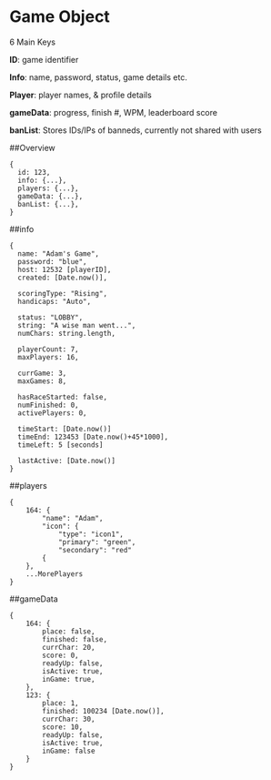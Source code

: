 # Game Object

6 Main Keys

**ID**: game identifier

**Info**: name, password, status, game details etc.

**Player**: player names, & profile details

**gameData**: progress, finish #, WPM, leaderboard score

**banList**: Stores IDs/IPs of banneds, currently not shared with users

##Overview
```
{
  id: 123,
  info: {...},
  players: {...},
  gameData: {...},
  banList: {...},
}
```

##info
```
{
  name: "Adam's Game",
  password: "blue",
  host: 12532 [playerID],
  created: [Date.now()],
  
  scoringType: "Rising",
  handicaps: "Auto",
  
  status: "LOBBY",
  string: "A wise man went...",
  numChars: string.length,
  
  playerCount: 7,
  maxPlayers: 16,
  
  currGame: 3,
  maxGames: 8,
 
  hasRaceStarted: false,
  numFinished: 0,
  activePlayers: 0,
  
  timeStart: [Date.now()]
  timeEnd: 123453 [Date.now()+45*1000],
  timeLeft: 5 [seconds]
  
  lastActive: [Date.now()]
}
```

##players
```
{
    164: {
        "name": "Adam",
        "icon": {
            "type": "icon1",
            "primary": "green",
            "secondary": "red"
        {
    },
    ...MorePlayers
}
```
##gameData
``` 
{
    164: {
        place: false,
        finished: false,
        currChar: 20,
        score: 0,
        readyUp: false,
        isActive: true,
        inGame: true,
    },
    123: {
        place: 1,
        finished: 100234 [Date.now()],
        currChar: 30,
        score: 10,
        readyUp: false,
        isActive: true,
        inGame: false
    }
}